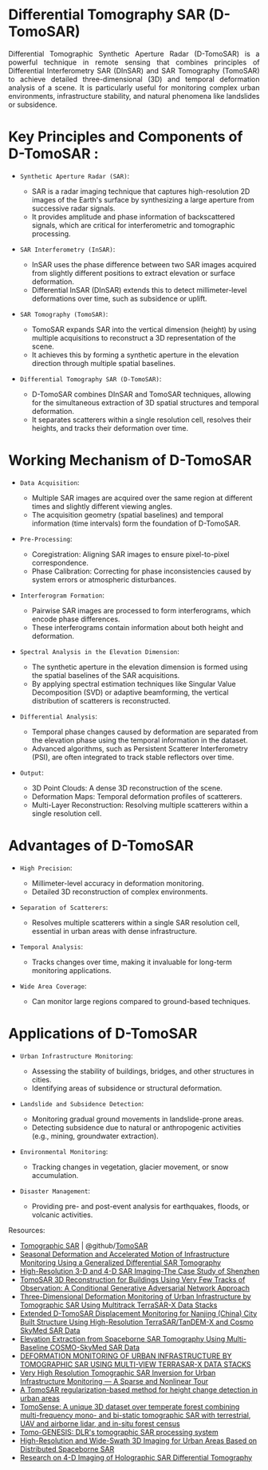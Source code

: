 # Differential Tomography SAR (D-TomoSAR)

<p style="text-align:justify;">
Differential Tomographic Synthetic Aperture Radar (D-TomoSAR) is a powerful technique in remote sensing that combines principles of Differential Interferometry SAR (DInSAR) and SAR Tomography (TomoSAR) to achieve detailed three-dimensional (3D) and temporal deformation analysis of a scene. It is particularly useful for monitoring complex urban environments, infrastructure stability, and natural phenomena like landslides or subsidence.
</p>

# Key Principles and Components of D-TomoSAR :

+ `Synthetic Aperture Radar (SAR)`:

    + SAR is a radar imaging technique that captures high-resolution 2D images of the Earth's surface by synthesizing a large aperture from successive radar signals.
    + It provides amplitude and phase information of backscattered signals, which are critical for interferometric and tomographic processing.

+ `SAR Interferometry (InSAR)`:

    + InSAR uses the phase difference between two SAR images acquired from slightly different positions to extract elevation or surface deformation.
    + Differential InSAR (DInSAR) extends this to detect millimeter-level deformations over time, such as subsidence or uplift.

+ `SAR Tomography (TomoSAR)`:

    + TomoSAR expands SAR into the vertical dimension (height) by using multiple acquisitions to reconstruct a 3D representation of the scene.
    + It achieves this by forming a synthetic aperture in the elevation direction through multiple spatial baselines.

+ `Differential Tomography SAR (D-TomoSAR)`:

    + D-TomoSAR combines DInSAR and TomoSAR techniques, allowing for the simultaneous extraction of 3D spatial structures and temporal deformation.
    + It separates scatterers within a single resolution cell, resolves their heights, and tracks their deformation over time.


# Working Mechanism of D-TomoSAR

+ `Data Acquisition`:

    + Multiple SAR images are acquired over the same region at different times and slightly different viewing angles.
    + The acquisition geometry (spatial baselines) and temporal information (time intervals) form the foundation of D-TomoSAR.

+ `Pre-Processing`:

    + Coregistration: Aligning SAR images to ensure pixel-to-pixel correspondence.
    + Phase Calibration: Correcting for phase inconsistencies caused by system errors or atmospheric disturbances.

+ `Interferogram Formation`:

    + Pairwise SAR images are processed to form interferograms, which encode phase differences.
    + These interferograms contain information about both height and deformation.

+ `Spectral Analysis in the Elevation Dimension`:

    + The synthetic aperture in the elevation dimension is formed using the spatial baselines of the SAR acquisitions.
    + By applying spectral estimation techniques like Singular Value Decomposition (SVD) or adaptive beamforming, the vertical distribution of scatterers is reconstructed.

+ `Differential Analysis`:

    + Temporal phase changes caused by deformation are separated from the elevation phase using the temporal information in the dataset.
    + Advanced algorithms, such as Persistent Scatterer Interferometry (PSI), are often integrated to track stable reflectors over time.

+ `Output`:

    + 3D Point Clouds: A dense 3D reconstruction of the scene.
    + Deformation Maps: Temporal deformation profiles of scatterers.
    + Multi-Layer Reconstruction: Resolving multiple scatterers within a single resolution cell.

# Advantages of D-TomoSAR
+ `High Precision`:

    + Millimeter-level accuracy in deformation monitoring.
    + Detailed 3D reconstruction of complex environments.

+ `Separation of Scatterers`:

    + Resolves multiple scatterers within a single SAR resolution cell, essential in urban areas with dense infrastructure.

+ `Temporal Analysis`:

    + Tracks changes over time, making it invaluable for long-term monitoring applications.

+ `Wide Area Coverage`:

    + Can monitor large regions compared to ground-based techniques.

# Applications of D-TomoSAR
+ `Urban Infrastructure Monitoring`:

    + Assessing the stability of buildings, bridges, and other structures in cities.
    + Identifying areas of subsidence or structural deformation.

+ `Landslide and Subsidence Detection`:

    + Monitoring gradual ground movements in landslide-prone areas.
    + Detecting subsidence due to natural or anthropogenic activities (e.g., mining, groundwater extraction).

+ `Environmental Monitoring`:

    + Tracking changes in vegetation, glacier movement, or snow accumulation.

+ `Disaster Management`:

    + Providing pre- and post-event analysis for earthquakes, floods, or volcanic activities.

Resources:

+ [Tomographic SAR](./EN-SET-191-08.pdf) | @github/[TomoSAR](https://github.com/DinhHoTongMinh/TomoSAR)
+ [Seasonal Deformation and Accelerated Motion of Infrastructure Monitoring Using a Generalized Differential SAR Tomography](https://ieeexplore.ieee.org/document/9014555)
+ [High-Resolution 3-D and 4-D SAR Imaging-The Case Study of Shenzhen](https://ieeexplore.ieee.org/document/10028456)
+ [TomoSAR 3D Reconstruction for Buildings Using Very Few Tracks of Observation: A Conditional Generative Adversarial Network Approach](https://www.mdpi.com/2072-4292/13/24/5055)
+ [Three-Dimensional Deformation Monitoring of Urban Infrastructure by Tomographic SAR Using Multitrack TerraSAR-X Data Stacks](https://ieeexplore.ieee.org/document/7548332)
+ [Extended D-TomoSAR Displacement Monitoring for Nanjing (China) City Built Structure Using High-Resolution TerraSAR/TanDEM-X and Cosmo SkyMed SAR Data](https://www.mdpi.com/2072-4292/11/22/2623)
+ [Elevation Extraction from Spaceborne SAR Tomography Using Multi-Baseline COSMO-SkyMed SAR Data](https://www.mdpi.com/2072-4292/14/16/4093)
+ [DEFORMATION MONITORING OF URBAN INFRASTRUCTURE BY TOMOGRAPHIC SAR USING MULTI-VIEW TERRASAR-X DATA STACKS](https://proceedings.esa.int/files/314.pdf)
+ [Very High Resolution Tomographic SAR Inversion for Urban Infrastructure Monitoring — A Sparse and Nonlinear Tour](https://mediatum.ub.tum.de/doc/1071713/1071713.pdf)
+ [A TomoSAR regularization-based method for height change detection in urban areas](https://www.sciencedirect.com/science/article/pii/S1569843224002061)
+ [TomoSense: A unique 3D dataset over temperate forest combining multi-frequency mono- and bi-static tomographic SAR with terrestrial, UAV and airborne lidar, and in-situ forest census](https://www.researchgate.net/publication/369977717_TomoSense_A_unique_3D_dataset_over_temperate_forest_combining_multi-frequency_mono-_and_bi-static_tomographic_SAR_with_terrestrial_UAV_and_airborne_lidar_and_in-situ_forest_census)
+ [Tomo-GENESIS: DLR's tomographic SAR processing system](https://ieeexplore.ieee.org/document/6550690)
+ [High-Resolution and Wide-Swath 3D Imaging for Urban Areas Based on Distributed Spaceborne SAR](https://www.mdpi.com/2072-4292/15/16/3938)
+ [Research on 4-D Imaging of Holographic SAR Differential Tomography](https://www.mdpi.com/2072-4292/15/13/3421)